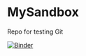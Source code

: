 # MySandbox
Repo for testing Git

[![Binder](https://mybinder.org/badge_logo.svg)](https://mybinder.org/v2/gh/tyyazujian/MySandbox.git/master?filepath=scipy2020_numpy_matplotlib_tutorial.ipynb)
